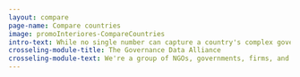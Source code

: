 ```yaml
---
layout: compare
page-name: Compare countries
image: promoInteriores-CompareCountries
intro-text: While no single number can capture a country's complex governance landscape, comparing countries to each other across many dimensions of governance can reveal powerful insights.
crosseling-module-title: The Governance Data Alliance
crosseling-module-text: We're a group of NGOs, governments, firms, and donors who are serious about improving the quality, availability, breadth, and use of governance data. We identify and spread good practices for data production, we build feedback loops between data users and data producers, and we drive down the time and cost to produce data.
---
```


